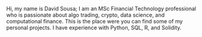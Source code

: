 Hi, my name is David Sousa; I am an MSc Financial Technology professional who is passionate about algo trading, crypto, data science, and computational finance. 
This is the place were you can find some of my personal projects. I have experience with Python, SQL, R, and Solidity.


